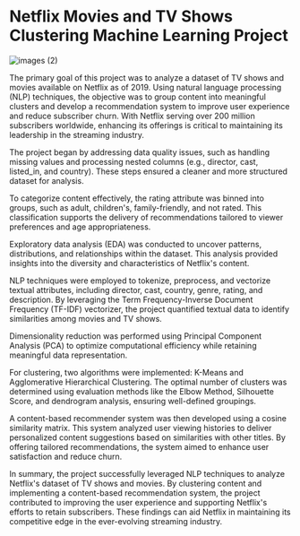 # **Netflix Movies and TV Shows Clustering Machine Learning Project**
![images (2)](https://github.com/user-attachments/assets/338d1b55-1880-473d-90fa-ea4af4fa79c7)

The primary goal of this project was to analyze a dataset of TV shows and movies available on Netflix as of 2019. Using natural language processing (NLP) techniques, the objective was to group content into meaningful clusters and develop a recommendation system to improve user experience and reduce subscriber churn. With Netflix serving over 200 million subscribers worldwide, enhancing its offerings is critical to maintaining its leadership in the streaming industry.

The project began by addressing data quality issues, such as handling missing values and processing nested columns (e.g., director, cast, listed_in, and country). These steps ensured a cleaner and more structured dataset for analysis.

To categorize content effectively, the rating attribute was binned into groups, such as adult, children's, family-friendly, and not rated. This classification supports the delivery of recommendations tailored to viewer preferences and age appropriateness.

Exploratory data analysis (EDA) was conducted to uncover patterns, distributions, and relationships within the dataset. This analysis provided insights into the diversity and characteristics of Netflix's content.

NLP techniques were employed to tokenize, preprocess, and vectorize textual attributes, including director, cast, country, genre, rating, and description. By leveraging the Term Frequency-Inverse Document Frequency (TF-IDF) vectorizer, the project quantified textual data to identify similarities among movies and TV shows.

Dimensionality reduction was performed using Principal Component Analysis (PCA) to optimize computational efficiency while retaining meaningful data representation.

For clustering, two algorithms were implemented: K-Means and Agglomerative Hierarchical Clustering. The optimal number of clusters was determined using evaluation methods like the Elbow Method, Silhouette Score, and dendrogram analysis, ensuring well-defined groupings.

A content-based recommender system was then developed using a cosine similarity matrix. This system analyzed user viewing histories to deliver personalized content suggestions based on similarities with other titles. By offering tailored recommendations, the system aimed to enhance user satisfaction and reduce churn.

In summary, the project successfully leveraged NLP techniques to analyze Netflix's dataset of TV shows and movies. By clustering content and implementing a content-based recommendation system, the project contributed to improving the user experience and supporting Netflix's efforts to retain subscribers. These findings can aid Netflix in maintaining its competitive edge in the ever-evolving streaming industry.
